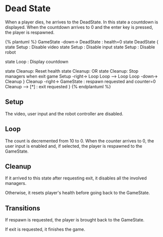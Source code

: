 # Dead State
When a player dies, he arrives to the DeadState. In this state a countdown is displayed. When the countdown arrives to 0 and the enter key is pressed, the player is respawned.

{% plantuml %}
GameState -down-> DeadState : health=0
state DeadState {
state Setup : Disable video
state Setup : Disable input
state Setup : Disable robot

state Loop : Display countdown

state Cleanup: Reset health
state Cleanup: OR
state Cleanup: Stop managers when exit game
Setup -right-> Loop
Loop --> Loop
Loop -down-> Cleanup
}
Cleanup -right-> GameState : respawn requested and counter=0
Cleanup --> [*] : exit requested
}
{% endplantuml %}

## Setup
The video, user input and the robot controller are disabled.

## Loop
The count is decremented from 10 to 0. When the counter arrives to 0, the user input is enabled and, if selected, the player is respawned to the GameState.

## Cleanup
If it arrived to this state after requesting exit, it disables all the involved managers.

Otherwise, it resets player's health before going back to the GameState.

## Transitions
If respawn is requested, the player is brought back to the GameState.

If exit is requested, it finishes the game.